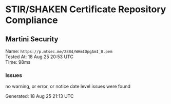 # STIR/SHAKEN Certificate Repository Compliance

## Martini Security

Name: `https://p.mtsec.me/2884/WHm1OpgAmI_8.pem`\
Tested At: 18 Aug 25 20:53 UTC\
Time: 98ms

### Issues

no warning, or error, or notice date level issues were found

Generated: 18 Aug 25 21:13 UTC
